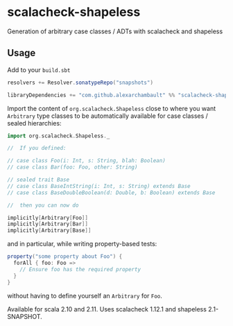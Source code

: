 # scalacheck-shapeless

Generation of arbitrary case classes / ADTs with scalacheck and shapeless

## Usage

Add to your `build.sbt`
```scala
resolvers += Resolver.sonatypeRepo("snapshots")

libraryDependencies += "com.github.alexarchambault" %% "scalacheck-shapeless" % "1.12.1-SNAPSHOT"
```

Import the content of `org.scalacheck.Shapeless` close to where you want
`Arbitrary` type classes to be automatically available for case classes
/ sealed hierarchies:
```scala
import org.scalacheck.Shapeless._

//  If you defined:

// case class Foo(i: Int, s: String, blah: Boolean)
// case class Bar(foo: Foo, other: String)

// sealed trait Base
// case class BaseIntString(i: Int, s: String) extends Base
// case class BaseDoubleBoolean(d: Double, b: Boolean) extends Base

//  then you can now do

implicitly[Arbitrary[Foo]]
implicitly[Arbitrary[Bar]]
implicitly[Arbitrary[Base]]
```

and in particular, while writing property-based tests:
```scala
property("some property about Foo") {
  forAll { foo: Foo =>
    // Ensure foo has the required property
  }
}
```
without having to define yourself an `Arbitrary` for `Foo`.

Available for scala 2.10 and 2.11. Uses scalacheck 1.12.1 and shapeless 2.1-SNAPSHOT.
